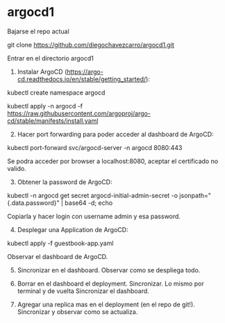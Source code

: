 # argocd1

Bajarse el repo actual

git clone https://github.com/diegochavezcarro/argocd1.git

Entrar en el directorio argocd1

1. Instalar ArgoCD (https://argo-cd.readthedocs.io/en/stable/getting_started/):

kubectl create namespace argocd

kubectl apply -n argocd -f https://raw.githubusercontent.com/argoproj/argo-cd/stable/manifests/install.yaml

2. Hacer port forwarding para poder acceder al dashboard de ArgoCD:

kubectl port-forward svc/argocd-server -n argocd 8080:443

Se podra acceder por browser a localhost:8080, aceptar el certificado no valido.

3. Obtener la password de ArgoCD:

kubectl -n argocd get secret argocd-initial-admin-secret -o jsonpath="{.data.password}" | base64 -d; echo

Copiarla y hacer login con username admin y esa password.

4. Desplegar una Application de ArgoCD:

kubectl apply -f guestbook-app.yaml

Observar el dashboard de ArgoCD.

5. Sincronizar en el dashboard. Observar como se despliega todo.

6. Borrar en el dashboard el deployment. Sincronizar. Lo mismo por terminal y de vuelta Sincronizar
el dashboard.

7. Agregar una replica mas en el deployment (en el repo de git!). Sincronizar y observar como se actualiza.


